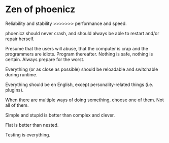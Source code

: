 Zen of phoenicz
===============

Reliability and stability >>>>>>> performance and speed.

phoenicz should never crash, and should always be able to restart and/or repair
herself.

Presume that the users will abuse, that the computer is crap and the
programmers are idiots. Program thereafter. Nothing is safe, nothing is
certain. Always prepare for the worst.

Everything (or as close as possible) should be reloadable and switchable during
runtime.

Everything should be en English, except personality-related things (i.e.
plugins).

When there are multiple ways of doing something, choose one of them. Not all of
them.

Simple and stupid is better than complex and clever.

Flat is better than nested.

Testing is everything.
